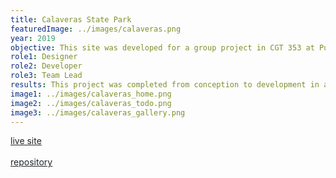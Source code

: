 ```yaml
---
title: Calaveras State Park
featuredImage: ../images/calaveras.png
year: 2019
objective: This site was developed for a group project in CGT 353 at Purdue University. The goal of this site was to create a customized, appealing layout and design for a California state park. As state and national parks in the Unites States have a simplistic, consistent appearance across all parks, we wanted to create a more specialized experience to attract visitors.
role1: Designer
role2: Developer
role3: Team Lead
results: This project was completed from conception to development in a month using HTML, CSS, and jQuery. The site met all requirements for the project in which it was being evaluated on 508 compliancy, aesthetics, and development.
image1: ../images/calaveras_home.png
image2: ../images/calaveras_todo.png
image3: ../images/calaveras_gallery.png
---
```



<a href="https://nicoledwenger.com/websites/calaveras/index.html" style="color: #212529;">live site</a>
<br/>
<br/>
<a href="https://github.com/nicoledwenger/CalaverasStatePark" style="color: #212529;">repository</a>